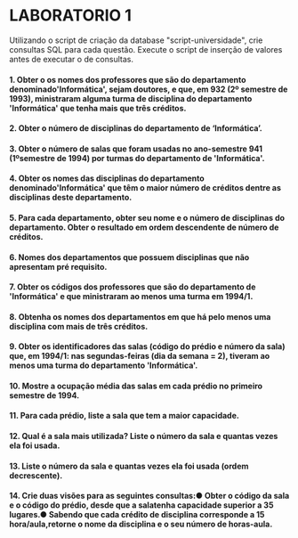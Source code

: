 # LABORATORIO 1
Utilizando o script de criação da database "script-universidade", crie consultas SQL para cada questão.
Execute o script de inserção de valores antes de executar o de consultas.

#### 1. Obter o os nomes dos professores que são do departamento denominado'Informática', sejam doutores, e que, em 932 (2º semestre de 1993), ministraram alguma turma de disciplina do departamento 'Informática' que tenha mais que três créditos.

#### 2. Obter o número de disciplinas do departamento de ‘Informática’.

#### 3. Obter o número de salas que foram usadas no ano-semestre 941 (1ºsemestre de 1994) por turmas do departamento de 'Informática'.

#### 4. Obter os nomes das disciplinas do departamento denominado'Informática' que têm o maior número de créditos dentre as disciplinas deste departamento.

#### 5. Para cada departamento, obter seu nome e o número de disciplinas do departamento. Obter o resultado em ordem descendente de número de créditos.

#### 6. Nomes dos departamentos que possuem disciplinas que não apresentam pré requisito.

#### 7. Obter os códigos dos professores que são do departamento de 'Informática' e que ministraram ao menos uma turma em 1994/1.

#### 8. Obtenha os nomes dos departamentos em que há pelo menos uma disciplina com mais de três créditos.

#### 9. Obter os identificadores das salas (código do prédio e número da sala) que, em 1994/1: nas segundas-feiras (dia da semana = 2), tiveram ao menos uma turma do departamento 'Informática'.

#### 10. Mostre a ocupação média das salas em cada prédio no primeiro semestre de 1994.

#### 11. Para cada prédio, liste a sala que tem a maior capacidade.

#### 12. Qual é a sala mais utilizada? Liste o número da sala e quantas vezes ela foi usada.

#### 13. Liste o número da sala e quantas vezes ela foi usada (ordem decrescente).

#### 14. Crie duas visões para as seguintes consultas:● Obter o código da sala e o código do prédio, desde que a salatenha capacidade superior a 35 lugares.● Sabendo que cada crédito de disciplina corresponde a 15 hora/aula,retorne o nome da disciplina e o seu número de horas-aula.
